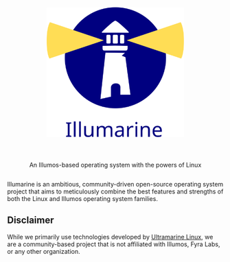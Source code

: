 
<div style="display:flex; flex-direction:column; align-items:center; gap:1rem;"> 
  <h1><img src="./images/illumarine.svg" style="width:20rem;" alt="Illumarine"></h1>
  <p>An Illumos-based operating system with the powers of Linux</p>
</div>

Illumarine is an ambitious, community-driven open-source operating system project that aims to meticulously combine the best features and strengths of both the Linux and Illumos operating system families.

## Disclaimer

While we primarily use technologies developed by [Ultramarine Linux](https://ultramarine-linux.org/), we are a community-based project that is not affiliated with Illumos, Fyra Labs, or any other organization.
